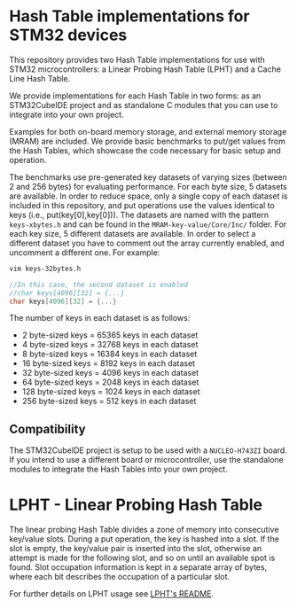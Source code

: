 # Hash Table implementations for STM32 devices

This repository provides two Hash Table implementations for use with STM32 microcontrollers: a Linear Probing Hash Table (LPHT) and a Cache Line Hash Table. 

We provide implementations for each Hash Table in two forms: as an STM32CubeIDE project and as standalone C modules that you can use to integrate into your own project.

Examples for both on-board memory storage, and external memory storage (MRAM) are included. We provide basic benchmarks to put/get values from the Hash Tables, which showcase the code necessary for basic setup and operation. 

The benchmarks use pre-generated key datasets of varying sizes (between 2 and 256 bytes) for evaluating performance. For each byte size, 5 datasets are available.  In order to reduce space, only a single copy of each dataset is included in this repository, and put operations use the values identical to keys (i.e., put(key[0],key[0])). The datasets are named with the pattern `keys-xbytes.h` and can be found in the `MRAM-key-value/Core/Inc/` folder. For each key size, 5 different datasets are available. In order to select a different dataset you have to comment out the array currently enabled, and uncomment a different one. For example: 

```bash
vim keys-32bytes.h
```

```c++
//In this case, the second dataset is enabled
//char keys[4096][32] = {...}
char keys[4096][32] = {...}  
```

The number of keys in each dataset is as follows:
- 2 byte-sized keys = 65365 keys in each dataset
- 4 byte-sized keys = 32768 keys in each dataset
- 8 byte-sized keys = 16384 keys in each dataset
- 16 byte-sized keys = 8192 keys in each dataset
- 32 byte-sized keys = 4096 keys in each dataset
- 64 byte-sized keys = 2048 keys in each dataset
- 128 byte-sized keys = 1024 keys in each dataset
- 256 byte-sized keys = 512 keys in each dataset

## Compatibility

The STM32CubeIDE project is setup to be used with a `NUCLEO-H743ZI` board. If you intend to use a different board or microcontroller, use the standalone modules to integrate the Hash Tables into your own project.

# LPHT - Linear Probing Hash Table
The linear probing Hash Table divides a zone of memory into consecutive key/value slots. During a put operation, the key is hashed into a slot. If the slot is empty, the key/value pair is inserted into the slot, otherwise an attempt is made for the following slot, and so on until an available spot is found. Slot occupation information is kept in a separate array of bytes, where each bit describes the occupation of a particular slot.

For further details on LPHT usage see [LPHT's README](./LPHT.md). 
